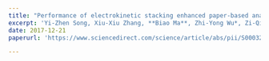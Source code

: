 ```yaml
---
title: "Performance of electrokinetic stacking enhanced paper-based analytical device with smartphone for fast detection of fluorescent whitening agent"
excerpt: 'Yi-Zhen Song, Xiu-Xiu Zhang, **Biao Ma**, Zhi-Yong Wu*, Zi-Qiang Zhang*,**Analytica Chimica Acta**, 2017, 995: 85-90.'
date: 2017-12-21
paperurl: 'https://www.sciencedirect.com/science/article/abs/pii/S0003267017311364?via%3Dihub'

---
```

